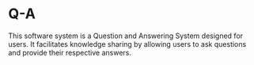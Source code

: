 # Q-A
This software system is a Question and Answering System designed for users. It facilitates knowledge sharing by allowing users to ask questions and provide their respective answers.
